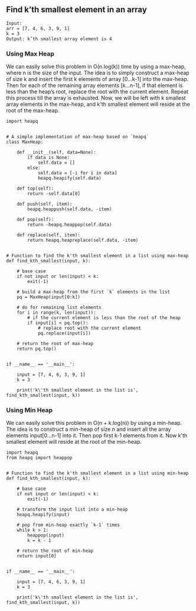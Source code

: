 ## Find k’th smallest element in an array
```
Input: 
arr = [7, 4, 6, 3, 9, 1]
k = 3 
Output: k’th smallest array element is 4
```
### Using Max Heap
We can easily solve this problem in O(n.log(k)) time by using a max-heap, where n is the size of the input. The idea is to simply construct a max-heap of size k and insert the first k elements of array [0…k-1] into the max-heap. Then for each of the remaining array elements [k…n-1], if that element is less than the heap’s root, replace the root with the current element. Repeat this process till the array is exhausted. Now, we will be left with k smallest array elements in the max-heap, and k'th smallest element will reside at the root of the max-heap.
```
import heapq
 
 
# A simple implementation of max-heap based on `heapq`
class MaxHeap:
 
    def __init__(self, data=None):
        if data is None:
            self.data = []
        else:
            self.data = [-i for i in data]
            heapq.heapify(self.data)
 
    def top(self):
        return -self.data[0]
 
    def push(self, item):
        heapq.heappush(self.data, -item)
 
    def pop(self):
        return -heapq.heappop(self.data)
 
    def replace(self, item):
        return heapq.heapreplace(self.data, -item)
 
 
# Function to find the k'th smallest element in a list using max-heap
def find_kth_smallest(input, k):
 
    # base case
    if not input or len(input) < k:
        exit(-1)
 
    # build a max-heap from the first `k` elements in the list
    pq = MaxHeap(input[0:k])
 
    # do for remaining list elements
    for i in range(k, len(input)):
        # if the current element is less than the root of the heap
        if input[i] < pq.top():
            # replace root with the current element
            pq.replace(input[i])
 
    # return the root of max-heap
    return pq.top()
 
 
if __name__ == '__main__':
 
    input = [7, 4, 6, 3, 9, 1]
    k = 3
 
    print('k\'th smallest element in the list is', find_kth_smallest(input, k))
```
### Using Min Heap
We can easily solve this problem in O(n + k.log(n)) by using a min-heap. The idea is to construct a min-heap of size n and insert all the array elements input[0…n-1] into it. Then pop first k-1 elements from it. Now k'th smallest element will reside at the root of the min-heap.
```
import heapq
from heapq import heappop
 
 
# Function to find the k'th smallest element in a list using min-heap
def find_kth_smallest(input, k):
 
    # base case
    if not input or len(input) < k:
        exit(-1)
 
    # transform the input list into a min-heap
    heapq.heapify(input)
 
    # pop from min-heap exactly `k-1` times
    while k > 1:
        heappop(input)
        k = k - 1
 
    # return the root of min-heap
    return input[0]
 
 
if __name__ == '__main__':
 
    input = [7, 4, 6, 3, 9, 1]
    k = 3
 
    print('k\'th smallest element in the list is', find_kth_smallest(input, k))
```